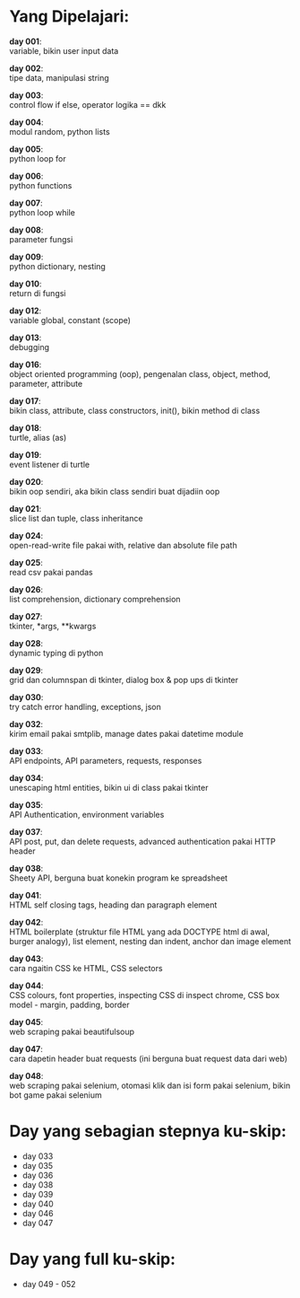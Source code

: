 # Yang Dipelajari:
**day 001**: <br>
variable, bikin user input data

**day 002**: <br>
tipe data, manipulasi string

**day 003**: <br>
control flow if else, operator logika == dkk

**day 004**: <br>
modul random, python lists

**day 005**: <br>
python loop for

**day 006**: <br>
python functions

**day 007**: <br>
python loop while

**day 008**: <br>
parameter fungsi

**day 009**: <br>
python dictionary, nesting

**day 010**: <br>
return di fungsi

**day 012**: <br>
variable global, constant (scope)

**day 013**: <br>
debugging

**day 016**: <br>
object oriented programming (oop), pengenalan class, object, method, parameter, attribute

**day 017**: <br>
bikin class, attribute, class constructors, init(), bikin method di class

**day 018**: <br>
turtle, alias (as)

**day 019**: <br>
event listener di turtle

**day 020**: <br>
bikin oop sendiri, aka bikin class sendiri buat dijadiin oop

**day 021**: <br>
slice list dan tuple, class inheritance

**day 024**: <br>
open-read-write file pakai with, relative dan absolute file path

**day 025**: <br>
read csv pakai pandas

**day 026**: <br>
list comprehension, dictionary comprehension

**day 027**: <br>
tkinter, *args, **kwargs

**day 028**: <br>
dynamic typing di python

**day 029**: <br>
grid dan columnspan di tkinter, dialog box & pop ups di tkinter

**day 030**: <br>
try catch error handling, exceptions, json

**day 032**: <br>
kirim email pakai smtplib, manage dates pakai datetime module

**day 033**: <br>
API endpoints, API parameters, requests, responses

**day 034**: <br>
unescaping html entities, bikin ui di class pakai tkinter

**day 035**: <br>
API Authentication, environment variables

**day 037**: <br>
API post, put, dan delete requests, advanced authentication pakai HTTP header

**day 038**: <br>
Sheety API, berguna buat konekin program ke spreadsheet

**day 041**: <br>
HTML self closing tags, heading dan paragraph element

**day 042**: <br>
HTML boilerplate (struktur file HTML yang ada DOCTYPE html di awal, burger analogy), list element, nesting dan indent, anchor dan image element

**day 043**: <br>
cara ngaitin CSS ke HTML, CSS selectors 

**day 044**: <br>
CSS colours, font properties, inspecting CSS di inspect chrome, CSS box model - margin, padding, border

**day 045**: <br>
web scraping pakai beautifulsoup

**day 047**: <br>
cara dapetin header buat requests (ini berguna buat request data dari web)

**day 048**: <br>
web scraping pakai selenium, otomasi klik dan isi form pakai selenium, bikin bot game pakai selenium



# Day yang sebagian stepnya ku-skip:
- day 033
- day 035
- day 036
- day 038
- day 039
- day 040
- day 046
- day 047



# Day yang full ku-skip:
- day 049 - 052